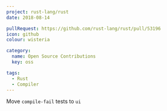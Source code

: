 ```yaml
---
project: rust-lang/rust
date: 2018-08-14

pullRequest: https://github.com/rust-lang/rust/pull/53196
icon: github
colour: wisteria

category:
  name: Open Source Contributions
  key: oss

tags:
  - Rust
  - Compiler
---
```

Move `compile-fail` tests to `ui`
